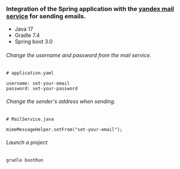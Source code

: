 ### Integration of the Spring application with the [yandex mail service](https://mail.yandex.ru/) for sending emails.

* Java 17
* Gradle 7.4
* Spring boot 3.0

###### Change the username and password from the mail service.
```
# application.yaml

username: set-your-email
password: set-your-password
```

###### Change the sender's address when sending.
```
# MailService.java

mimeMessageHelper.setFrom("set-your-email");
```

###### Launch a project
```
gradle bootRun
```